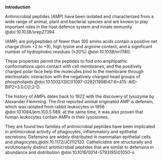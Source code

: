 **Introduction** 



Antimicrobial peptides (AMP) have been isolated and characterized from a wide range of animal, plant and bacterial species and are known to play important roles in the host defence system and innate immunity @doi:10.1038/srep27394


(AMP) are polypeptides of fewer than 100 amino acids contain a positive net charge (from +2 to +9), high lysine and arginine content, and a significant number of hydrophobic residues (≥30%) @doi:10.1038/nri1180.

These properties permit the peptides to fold into amphipathic conformations upon contact with cell membranes, and the positively charged polar face help the molecules bind to the membrane through electrostatic interaction with the negatively charged head groups of phospholipids @doi:10.1002/(SICI)1097-0282(1998)47:6<415::AID-BIP2>3.0.CO;2-D. 

The history of AMPs dates back to 1922 with the discovery of lysozyme by Alexander Flemming. The first reported animal originated AMP is defensin, which was isolated from rabbit leukocytes in 1956 @doi:10.1084/jem.103.5.589. at the same time, it was also proven that human leukocytes contain AMPs in their lysosomes.


They are found two families of antimicrobial peptides have been implicated in antimicrobial activity of phagocytes, inflammatory and epithelial secretions. Defensins are widely distributed in mammalian epithelial cells and phagocytes,@doi:10.1172/JCI112120. Cathelicidins are structurally and evolutionarily distinct antimicrobial peptides that are similar to defensins in abundance and distribution @doi:10.1016/0014-5793(95)01050-o
